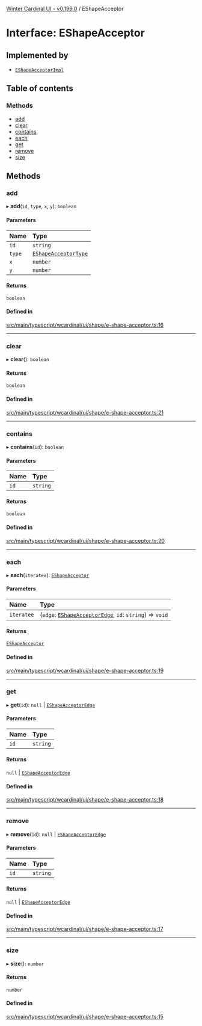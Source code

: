[Winter Cardinal UI - v0.199.0](../index.md) / EShapeAcceptor

# Interface: EShapeAcceptor

## Implemented by

- [`EShapeAcceptorImpl`](../classes/EShapeAcceptorImpl.md)

## Table of contents

### Methods

- [add](EShapeAcceptor.md#add)
- [clear](EShapeAcceptor.md#clear)
- [contains](EShapeAcceptor.md#contains)
- [each](EShapeAcceptor.md#each)
- [get](EShapeAcceptor.md#get)
- [remove](EShapeAcceptor.md#remove)
- [size](EShapeAcceptor.md#size)

## Methods

### add

▸ **add**(`id`, `type`, `x`, `y`): `boolean`

#### Parameters

| Name | Type |
| :------ | :------ |
| `id` | `string` |
| `type` | [`EShapeAcceptorType`](../index.md#eshapeacceptortype) |
| `x` | `number` |
| `y` | `number` |

#### Returns

`boolean`

#### Defined in

[src/main/typescript/wcardinal/ui/shape/e-shape-acceptor.ts:16](https://github.com/winter-cardinal/winter-cardinal-ui/blob/v0.199.0/src/main/typescript/wcardinal/ui/shape/e-shape-acceptor.ts#L16)

___

### clear

▸ **clear**(): `boolean`

#### Returns

`boolean`

#### Defined in

[src/main/typescript/wcardinal/ui/shape/e-shape-acceptor.ts:21](https://github.com/winter-cardinal/winter-cardinal-ui/blob/v0.199.0/src/main/typescript/wcardinal/ui/shape/e-shape-acceptor.ts#L21)

___

### contains

▸ **contains**(`id`): `boolean`

#### Parameters

| Name | Type |
| :------ | :------ |
| `id` | `string` |

#### Returns

`boolean`

#### Defined in

[src/main/typescript/wcardinal/ui/shape/e-shape-acceptor.ts:20](https://github.com/winter-cardinal/winter-cardinal-ui/blob/v0.199.0/src/main/typescript/wcardinal/ui/shape/e-shape-acceptor.ts#L20)

___

### each

▸ **each**(`iteratee`): [`EShapeAcceptor`](EShapeAcceptor.md)

#### Parameters

| Name | Type |
| :------ | :------ |
| `iteratee` | (`edge`: [`EShapeAcceptorEdge`](EShapeAcceptorEdge.md), `id`: `string`) => `void` |

#### Returns

[`EShapeAcceptor`](EShapeAcceptor.md)

#### Defined in

[src/main/typescript/wcardinal/ui/shape/e-shape-acceptor.ts:19](https://github.com/winter-cardinal/winter-cardinal-ui/blob/v0.199.0/src/main/typescript/wcardinal/ui/shape/e-shape-acceptor.ts#L19)

___

### get

▸ **get**(`id`): ``null`` \| [`EShapeAcceptorEdge`](EShapeAcceptorEdge.md)

#### Parameters

| Name | Type |
| :------ | :------ |
| `id` | `string` |

#### Returns

``null`` \| [`EShapeAcceptorEdge`](EShapeAcceptorEdge.md)

#### Defined in

[src/main/typescript/wcardinal/ui/shape/e-shape-acceptor.ts:18](https://github.com/winter-cardinal/winter-cardinal-ui/blob/v0.199.0/src/main/typescript/wcardinal/ui/shape/e-shape-acceptor.ts#L18)

___

### remove

▸ **remove**(`id`): ``null`` \| [`EShapeAcceptorEdge`](EShapeAcceptorEdge.md)

#### Parameters

| Name | Type |
| :------ | :------ |
| `id` | `string` |

#### Returns

``null`` \| [`EShapeAcceptorEdge`](EShapeAcceptorEdge.md)

#### Defined in

[src/main/typescript/wcardinal/ui/shape/e-shape-acceptor.ts:17](https://github.com/winter-cardinal/winter-cardinal-ui/blob/v0.199.0/src/main/typescript/wcardinal/ui/shape/e-shape-acceptor.ts#L17)

___

### size

▸ **size**(): `number`

#### Returns

`number`

#### Defined in

[src/main/typescript/wcardinal/ui/shape/e-shape-acceptor.ts:15](https://github.com/winter-cardinal/winter-cardinal-ui/blob/v0.199.0/src/main/typescript/wcardinal/ui/shape/e-shape-acceptor.ts#L15)
